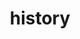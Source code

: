 ---
title: history
lastmod: 2019-01-28
layout: history
page_title: 歷屆畢業照
introduction: "
臺北市平等國小已創校百周年，學校發展大致可以分為四個時期：日治時期(民國10-34年)、光復後士林鎮時期(民國35-57年)、士林區時期(民國58-62年)、現今的臺北市士林區時期(民國63年迄今)。"
block: 
    - title: 日治時期
      en_title: visual_art 
      image: ""
      description: "
      ## 日治時期(民國10-34年)

      第1屆(民國10年)</br>
      第2屆(民國11年)</br>
      第3屆(民國12年)</br>
      "
    - title: 士林鎮時期
      en_title: music_art
      image: ""
      description: "
      ## 光復後士林鎮時期(民國35-57年)
      
      第11屆(民國10年)</br>
      第12屆(民國11年)</br>
      第13屆(民國12年)</br>
      "
    - title: 士林區時期
      en_title: performing_art
      image: ""
      description: "
      ## 士林區時期(民國58-62年)

      第21屆(民國10年)</br>
      第22屆(民國11年)</br>
      第23屆(民國12年)</br>
      "
    - title: 臺北市士林區
      en_title: film_art
      image: ""
      description: "
      ## 臺北市士林區時期(民國63年迄今)

      第91屆(民國10年)</br>
      第92屆(民國11年)</br>
      第93屆(民國12年)</br>
      "
---